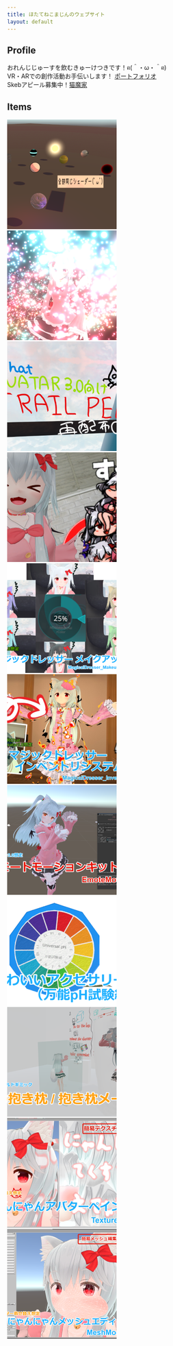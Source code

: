 ```yaml
---
title: ほたてねこまじんのウェブサイト
layout: default
---
```


## Profile
 おれんじじゅーすを飲むきゅーけつきです！ฅ(＾・ω・＾ฅ)   
 VR・ARでの創作活動お手伝いします！ [ポートフォリオ](https://work.hhotatea.com)  
 Skebアピール募集中！[猫魔家](https://charas.hhotatea.com)  

## Items
[![GottaniShader](images/item00.png)](_posts/GottaniShader.md)
[![DanceVFX](images/item01.png)](_posts/DanceVFX.md)
[![TrailPen](images/item02.png)](_posts/TrailPen.md)
[![EmojiParticle](images/item03.png)](_posts/EmojiParticle.md)
[![TailMover](images/item04.png)](_posts/TailMover.md)
[![MagicDresser](images/item05.png)](_posts/MagicDresser.md)
[![EmoteMotion](images/item06.png)](_posts/EmoteMotion.md)
[![pHindicator](images/item07.png)](_posts/pHindicator.md)
[![Dakimakura](images/item08.png)](_posts/Dakimakura.md)
[![TextureModify](images/item09.png)](_posts/TextureModify.md)
[![MeshModify](images/item10.png)](_posts/MeshModify.md)